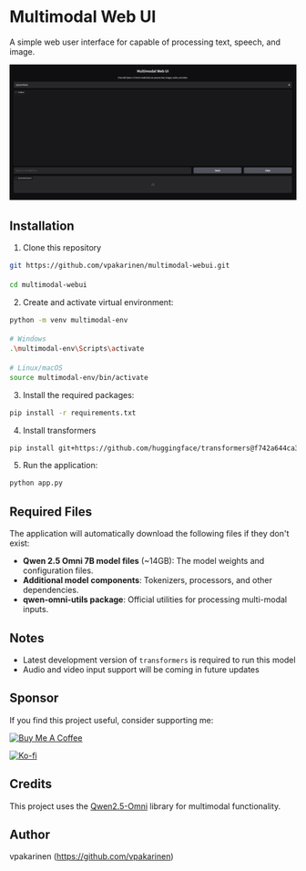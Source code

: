 # Multimodal Web UI

A simple web user interface for capable of processing text, speech, and image.

![Qwen2.5-Omni WebUI Preview](multimodal-webui-preview.png)

## Installation

1. Clone this repository

```bash
git https://github.com/vpakarinen/multimodal-webui.git

cd multimodal-webui
```

2. Create and activate virtual environment:

```bash
python -m venv multimodal-env

# Windows
.\multimodal-env\Scripts\activate

# Linux/macOS
source multimodal-env/bin/activate
```

3. Install the required packages:

```bash
pip install -r requirements.txt
```

4. Install transformers

```bash
pip install git+https://github.com/huggingface/transformers@f742a644ca32e65758c3adb36225aef1731bd2a8
```

5. Run the application:

```bash
python app.py
```

## Required Files

The application will automatically download the following files if they don't exist:
- **Qwen 2.5 Omni 7B model files** (~14GB): The model weights and configuration files.
- **Additional model components**: Tokenizers, processors, and other dependencies.
- **qwen-omni-utils package**: Official utilities for processing multi-modal inputs.

## Notes
- Latest development version of ``transformers`` is required to run this model
- Audio and video input support will be coming in future updates

## Sponsor

If you find this project useful, consider supporting me:

[![Buy Me A Coffee](https://img.shields.io/badge/Buy%20Me%20A%20Coffee-vpakarinen-FFDD00?style=for-the-badge&logo=buymeacoffee)](https://www.buymeacoffee.com/vpakarinen)

[![Ko-fi](https://img.shields.io/badge/Ko--fi-vpakarinen-FF6433?style=for-the-badge&logo=ko-fi)](https://ko-fi.com/vpakarinen)

## Credits

This project uses the [Qwen2.5-Omni](https://github.com/QwenLM/Qwen2.5-Omni) library for multimodal functionality.

## Author

vpakarinen (https://github.com/vpakarinen)
